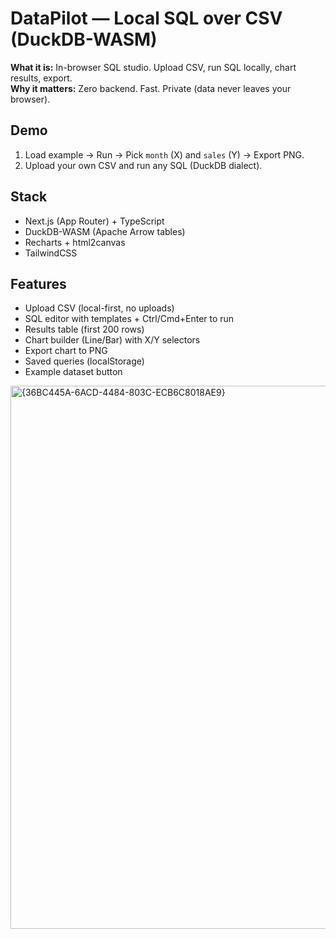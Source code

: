 # DataPilot — Local SQL over CSV (DuckDB-WASM)

**What it is:** In-browser SQL studio. Upload CSV, run SQL locally, chart results, export.  
**Why it matters:** Zero backend. Fast. Private (data never leaves your browser).

## Demo

1. Load example → Run → Pick `month` (X) and `sales` (Y) → Export PNG.
2. Upload your own CSV and run any SQL (DuckDB dialect).

## Stack

- Next.js (App Router) + TypeScript
- DuckDB-WASM (Apache Arrow tables)
- Recharts + html2canvas
- TailwindCSS

## Features

- Upload CSV (local-first, no uploads)
- SQL editor with templates + Ctrl/Cmd+Enter to run
- Results table (first 200 rows)
- Chart builder (Line/Bar) with X/Y selectors
- Export chart to PNG
- Saved queries (localStorage)
- Example dataset button
<img width="928" height="869" alt="{36BC445A-6ACD-4484-803C-ECB6C8018AE9}" src="https://github.com/user-attachments/assets/36668d86-0d23-4d04-8319-47fa575e0333" />
